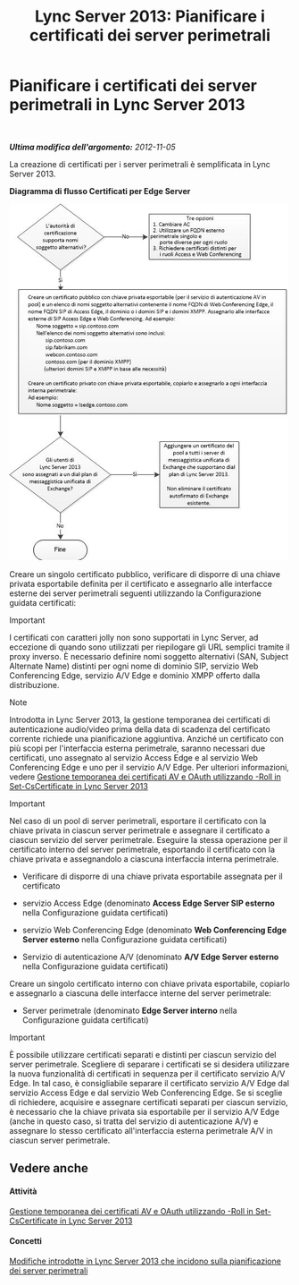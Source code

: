 ﻿---
title: 'Lync Server 2013: Pianificare i certificati dei server perimetrali'
TOCTitle: Pianificare i certificati dei server perimetrali
ms:assetid: f1dfe220-2398-4ac8-ba4c-206c8c0cbc50
ms:mtpsurl: https://technet.microsoft.com/it-it/library/Gg413010(v=OCS.15)
ms:contentKeyID: 49302432
ms.date: 08/24/2015
mtps_version: v=OCS.15
ms.translationtype: HT
---

# Pianificare i certificati dei server perimetrali in Lync Server 2013

 

_**Ultima modifica dell'argomento:** 2012-11-05_

La creazione di certificati per i server perimetrali è semplificata in Lync Server 2013.

**Diagramma di flusso Certificati per Edge Server**

![Diagramma di flusso per i certificati](images/Gg413010.a5fc20db-7ced-4364-b577-6a709a8367cd(OCS.15).jpg "Diagramma di flusso per i certificati")

Creare un singolo certificato pubblico, verificare di disporre di una chiave privata esportabile definita per il certificato e assegnarlo alle interfacce esterne dei server perimetrali seguenti utilizzando la Configurazione guidata certificati:

> [!important]  
> I certificati con caratteri jolly non sono supportati in Lync Server, ad eccezione di quando sono utilizzati per riepilogare gli URL semplici tramite il proxy inverso. È necessario definire nomi soggetto alternativi (SAN, Subject Alternate Name) distinti per ogni nome di dominio SIP, servizio Web Conferencing Edge, servizio A/V Edge e dominio XMPP offerto dalla distribuzione.


> [!NOTE]
> Introdotta in Lync Server 2013, la gestione temporanea dei certificati di autenticazione audio/video prima della data di scadenza del certificato corrente richiede una pianificazione aggiuntiva. Anziché un certificato con più scopi per l'interfaccia esterna perimetrale, saranno necessari due certificati, uno assegnato al servizio Access Edge e al servizio Web Conferencing Edge e uno per il servizio A/V Edge. Per ulteriori informazioni, vedere <A href="lync-server-2013-staging-av-and-oauth-certificates-using-roll-in-https://docs.microsoft.com/en-us/powershell/module/skype/Set-CsCertificate">Gestione temporanea dei certificati AV e OAuth utilizzando -Roll in Set-CsCertificate in Lync Server 2013</A>



> [!important]  
> Nel caso di un pool di server perimetrali, esportare il certificato con la chiave privata in ciascun server perimetrale e assegnare il certificato a ciascun servizio del server perimetrale. Eseguire la stessa operazione per il certificato interno del server perimetrale, esportando il certificato con la chiave privata e assegnandolo a ciascuna interfaccia interna perimetrale.

  - Verificare di disporre di una chiave privata esportabile assegnata per il certificato

  - servizio Access Edge (denominato **Access Edge Server SIP esterno** nella Configurazione guidata certificati)

  - servizio Web Conferencing Edge (denominato **Web Conferencing Edge Server esterno** nella Configurazione guidata certificati)

  - Servizio di autenticazione A/V (denominato **A/V Edge Server esterno** nella Configurazione guidata certificati)

Creare un singolo certificato interno con chiave privata esportabile, copiarlo e assegnarlo a ciascuna delle interfacce interne del server perimetrale:

  - Server perimetrale (denominato **Edge Server interno** nella Configurazione guidata certificati)

> [!important]  
> È possibile utilizzare certificati separati e distinti per ciascun servizio del server perimetrale. Scegliere di separare i certificati se si desidera utilizzare la nuova funzionalità di certificati in sequenza per il certificato servizio A/V Edge. In tal caso, è consigliabile separare il certificato servizio A/V Edge dal servizio Access Edge e dal servizio Web Conferencing Edge. Se si sceglie di richiedere, acquisire e assegnare certificati separati per ciascun servizio, è necessario che la chiave privata sia esportabile per il servizio A/V Edge (anche in questo caso, si tratta del servizio di autenticazione A/V) e assegnare lo stesso certificato all'interfaccia esterna perimetrale A/V in ciascun server perimetrale.

## Vedere anche

#### Attività

[Gestione temporanea dei certificati AV e OAuth utilizzando -Roll in Set-CsCertificate in Lync Server 2013](lync-server-2013-staging-av-and-oauth-certificates-using-roll-in-https://docs.microsoft.com/en-us/powershell/module/skype/Set-CsCertificate)  

#### Concetti

[Modifiche introdotte in Lync Server 2013 che incidono sulla pianificazione dei server perimetrali](lync-server-2013-changes-in-lync-server-that-affect-edge-server-planning.md)


